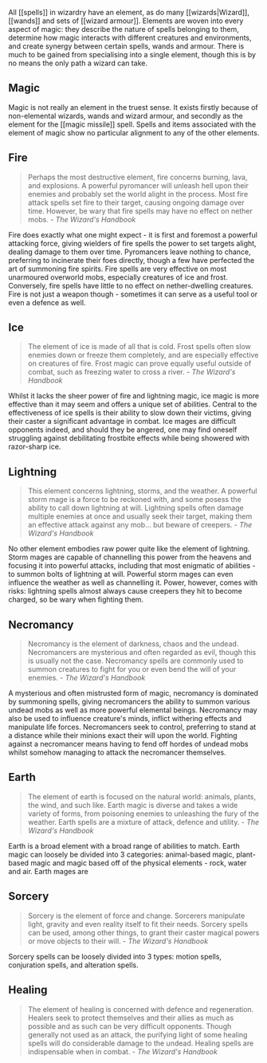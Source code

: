 All [[spells]] in wizardry have an element, as do many [[wizards|Wizard]], [[wands]] and sets of [[wizard armour]]. Elements are woven into every aspect of magic: they describe the nature of spells belonging to them, determine how magic interacts with different creatures and environments, and create synergy between certain spells, wands and armour. There is much to be gained from specialising into a single element, though this is by no means the only path a wizard can take.

## Magic
Magic is not really an element in the truest sense. It exists firstly because of non-elemental wizards, wands and wizard armour, and secondly as the element for the [[magic missile]] spell. Spells and items associated with the element of magic show no particular alignment to any of the other elements.

## Fire
>Perhaps the most destructive element, fire concerns burning, lava, and explosions. A powerful pyromancer will unleash hell upon their enemies and probably set the world alight in the process. Most fire attack spells set fire to their target, causing ongoing damage over time. However, be wary that fire spells may have no effect on nether mobs. - _The Wizard's Handbook_

Fire does exactly what one might expect - it is first and foremost a powerful attacking force, giving wielders of fire spells the power to set targets alight, dealing damage to them over time. Pyromancers leave nothing to chance, preferring to incinerate their foes directly, though a few have perfected the art of summoning fire spirits. Fire spells are very effective on most unarmoured overworld mobs, especially creatures of ice and frost. Conversely, fire spells have little to no effect on nether-dwelling creatures. Fire is not just a weapon though - sometimes it can serve as a useful tool or even a defence as well.

## Ice
>The element of ice is made of all that is cold. Frost spells often slow enemies down or freeze them completely, and are especially effective on creatures of fire. Frost magic can prove equally useful outside of combat, such as freezing water to cross a river. - _The Wizard's Handbook_

Whilst it lacks the sheer power of fire and lightning magic, ice magic is more effective than it may seem and offers a unique set of abilities. Central to the effectiveness of ice spells is their ability to slow down their victims, giving their caster a significant advantage in combat. Ice mages are difficult opponents indeed, and should they be angered, one may find oneself struggling against debilitating frostbite effects while being showered with razor-sharp ice.

## Lightning
>This element concerns lightning, storms, and the weather. A powerful storm mage is a force to be reckoned with, and some posess the ability to call down lightning at will. Lightning spells often damage multiple enemies at once and usually seek their target, making them an effective attack against any mob... but beware of creepers. - _The Wizard's Handbook_

No other element embodies raw power quite like the element of lightning. Storm mages are capable of channelling this power from the heavens and focusing it into powerful attacks, including that most enigmatic of abilities - to summon bolts of lightning at will. Powerful storm mages can even influence the weather as well as channelling it. Power, however, comes with risks: lightning spells almost always cause creepers they hit to become charged, so be wary when fighting them.

## Necromancy
>Necromancy is the element of darkness, chaos and the undead. Necromancers are mysterious and often regarded as evil, though this is usually not the case. Necromancy spells are commonly used to summon creatures to fight for you or even bend the will of your enemies. - _The Wizard's Handbook_

A mysterious and often mistrusted form of magic, necromancy is dominated by summoning spells, giving necromancers the ability to summon various undead mobs as well as more powerful elemental beings. Necromancy may also be used to influence creature's minds, inflict withering effects and manipulate life forces. Necromancers seek to control, preferring to stand at a distance while their minions exact their will upon the world. Fighting against a necromancer means having to fend off hordes of undead mobs whilst somehow managing to attack the necromancer themselves.

## Earth
>The element of earth is focused on the natural world: animals, plants, the wind, and such like. Earth magic is diverse and takes a wide variety of forms, from poisoning enemies to unleashing the fury of the weather. Earth spells are a mixture of attack, defence and utility. - _The Wizard's Handbook_

Earth is a broad element with a broad range of abilities to match. Earth magic can loosely be divided into 3 categories: animal-based magic, plant-based magic and magic based off of the physical elements - rock, water and air. Earth mages are 

## Sorcery
>Sorcery is the element of force and change. Sorcerers manipulate light, gravity and even reality itself to fit their needs. Sorcery spells can be used, among other things, to grant their caster magical powers or move objects to their will. - _The Wizard's Handbook_

Sorcery spells can be loosely divided into 3 types: motion spells, conjuration spells, and alteration spells.

## Healing
>The element of healing is concerned with defence and regeneration. Healers seek to protect themselves and their allies as much as possible and as such can be very difficult opponents. Though generally not used as an attack, the purifying light of some healing spells will do considerable damage to the undead. Healing spells are indispensable when in combat. - _The Wizard's Handbook_
